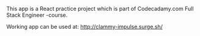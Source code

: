 This app is a React practice project which is part of Codecadamy.com Full Stack Engineer -course.

Working app can be used at: http://clammy-impulse.surge.sh/
